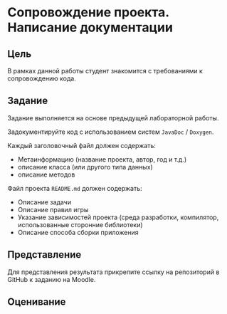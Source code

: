 # Сопровождение проекта. Написание документации

## Цель

В рамках данной работы студент знакомится с требованиями к сопровождению кода.

## Задание

Задание выполняется на основе предыдущей лабораторной работы.

Задокументируйте код с использованием систем `JavaDoc` / `Doxygen`.

Каждый заголовочный файл должен содержать:

- Метаинформацию (название проекта, автор, год и т.д.)
- описание класса (или другого типа данных)
- описание методов

Файл проекта `README.md` должен содержать:

- Описание задачи
- Описание правил игры
- Указание зависимостей проекта (среда разработки, компилятор, использованные сторонние библиотеки)
- Описание способа сборки приложения

## Представление

Для представления результата прикрепите ссылку на репозиторий в GitHub к заданию на Moodle.

## Оценивание
